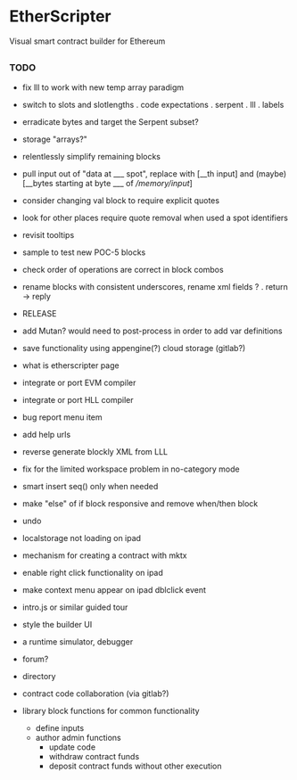 # EtherScripter
Visual smart contract builder for Ethereum
##

### TODO

* fix lll to work with new temp array paradigm

* switch to slots and slotlengths 
  . code expectations
    . serpent
    . lll
  . labels

* erradicate bytes and target the Serpent subset?
* storage "arrays?"
* relentlessly simplify remaining blocks 

* pull input out of "data at ___ spot",  replace with [__th input] and (maybe) [__bytes starting at byte ___ of _/memory/input_]
* consider changing val block to require explicit quotes 
* look for other places require quote removal when used a spot identifiers

* revisit tooltips

* sample to test new POC-5 blocks
* check order of operations are correct in block combos

* rename blocks with consistent underscores, rename xml fields ?
  . return -> reply

* RELEASE

* add Mutan? would need to post-process in order to add var definitions
* save functionality using appengine(?) cloud storage (gitlab?)
* what is etherscripter page
* integrate or port EVM compiler
* integrate or port HLL compiler 
* bug report menu item
* add help urls
* reverse generate blockly XML from LLL
* fix for the limited workspace problem in no-category mode
* smart insert seq() only when needed
* make "else" of if block responsive and remove when/then block
* undo 
* localstorage not loading on ipad
* mechanism for creating a contract with mktx
* enable right click functionality on ipad
* make context menu appear on ipad dblclick event
* intro.js or similar guided tour
* style the builder UI
* a runtime simulator, debugger
* forum?
* directory 
* contract code collaboration (via gitlab?)
* library block functions for common functionality
  - define inputs
  - author admin functions 
    * update code
    * withdraw contract funds
    * deposit contract funds without other execution
